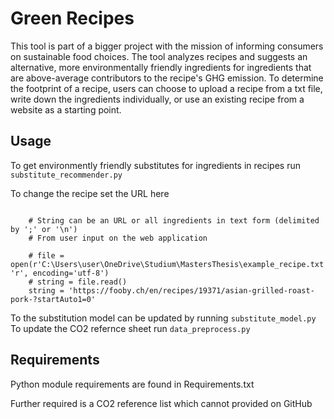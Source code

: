 # Green Recipes

This tool is part of a bigger project with the mission of informing consumers on sustainable food choices.
The tool analyzes recipes and suggests an alternative, more environmentally friendly ingredients for ingredients that are above-average contributors to the recipe's GHG emission. To determine the footprint of a recipe, users can choose to upload a recipe from a txt file, write down the ingredients individually, or use an existing recipe from a website as a starting point. 


## Usage

To get environmently friendly substitutes for ingredients in recipes run `substitute_recommender.py`

To change the recipe set the URL here 
```
    
    # String can be an URL or all ingredients in text form (delimited by ';' or '\n')
    # From user input on the web application
    
    # file = open(r'C:\Users\user\OneDrive\Studium\MastersThesis\example_recipe.txt', 'r', encoding='utf-8')
    # string = file.read()
    string = 'https://fooby.ch/en/recipes/19371/asian-grilled-roast-pork-?startAuto1=0'

```

To the substitution model can be updated by running `substitute_model.py`
To update the CO2 refernce sheet run `data_preprocess.py`

## Requirements

Python module requirements are found in Requirements.txt

Further required is a CO2 reference list which cannot provided on GitHub
